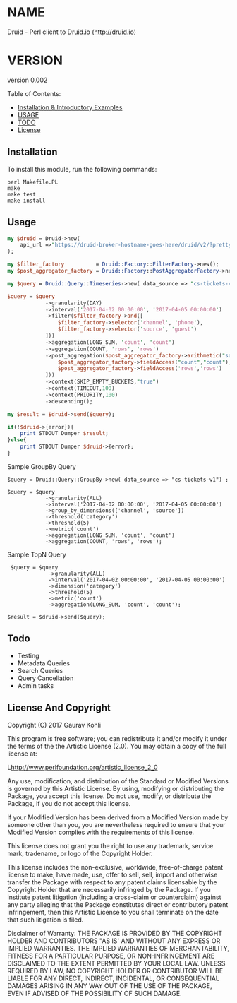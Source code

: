 # NAME

Druid - Perl client to Druid.io (http://druid.io)

# VERSION

version 0.002

Table of Contents:

- [Installation & Introductory Examples](#installation)
- [USAGE](#usage)
- [TODO](#todo)
- [License](#license)

Installation
------------

To install this module, run the following commands:

	perl Makefile.PL
	make
	make test
	make install


Usage
------------

```perl
my $druid = Druid->new(
	api_url =>"https://druid-broker-hostname-goes-here/druid/v2/?pretty"
);

my $filter_factory          = Druid::Factory::FilterFactory->new();
my $post_aggregator_factory = Druid::Factory::PostAggregatorFactory->new();

my $query = Druid::Query::Timeseries->new( data_source => "cs-tickets-v1") ;

$query = $query
            ->granularity(DAY)
            ->interval('2017-04-02 00:00:00', '2017-04-05 00:00:00')
            ->filter($filter_factory->and([
                $filter_factory->selector('channel', 'phone'),
                $filter_factory->selector('source', 'guest')
            ]))
            ->aggregation(LONG_SUM, 'count', 'count')
            ->aggregation(COUNT, 'rows', 'rows')
            ->post_aggregation($post_aggregator_factory->arithmetic("sample_divide",DIVIDE,[
                $post_aggregator_factory->fieldAccess("count","count"),
                $post_aggregator_factory->fieldAccess('rows','rows')
            ]))
            ->context(SKIP_EMPTY_BUCKETS,"true")
            ->context(TIMEOUT,100)
            ->context(PRIORITY,100)
            ->descending();

my $result = $druid->send($query);

if(!$druid->{error}){
    print STDOUT Dumper $result;
}else{
    print STDOUT Dumper $druid->{error};
}
```

Sample GroupBy Query
```
$query = Druid::Query::GroupBy->new( data_source => "cs-tickets-v1") ;

$query = $query
            ->granularity(ALL)
            ->interval('2017-04-02 00:00:00', '2017-04-05 00:00:00')
            ->group_by_dimensions(['channel', 'source'])
            ->threshold('category')
            ->threshold(5)
            ->metric('count')
            ->aggregation(LONG_SUM, 'count', 'count')
            ->aggregation(COUNT, 'rows', 'rows');

```

Sample TopN Query

```
 $query = $query
             ->granularity(ALL)
             ->interval('2017-04-02 00:00:00', '2017-04-05 00:00:00')
             ->dimension('category')
             ->threshold(5)
             ->metric('count')
             ->aggregation(LONG_SUM, 'count', 'count');

$result = $druid->send($query);
```

Todo
------------
* Testing
* Metadata Queries
* Search Queries
* Query Cancellation
* Admin tasks

License And Copyright
------------

Copyright (C) 2017 Gaurav Kohli

This program is free software; you can redistribute it and/or modify it
under the terms of the the Artistic License (2.0). You may obtain a
copy of the full license at:

L<http://www.perlfoundation.org/artistic_license_2_0>

Any use, modification, and distribution of the Standard or Modified
Versions is governed by this Artistic License. By using, modifying or
distributing the Package, you accept this license. Do not use, modify,
or distribute the Package, if you do not accept this license.

If your Modified Version has been derived from a Modified Version made
by someone other than you, you are nevertheless required to ensure that
your Modified Version complies with the requirements of this license.

This license does not grant you the right to use any trademark, service
mark, tradename, or logo of the Copyright Holder.

This license includes the non-exclusive, worldwide, free-of-charge
patent license to make, have made, use, offer to sell, sell, import and
otherwise transfer the Package with respect to any patent claims
licensable by the Copyright Holder that are necessarily infringed by the
Package. If you institute patent litigation (including a cross-claim or
counterclaim) against any party alleging that the Package constitutes
direct or contributory patent infringement, then this Artistic License
to you shall terminate on the date that such litigation is filed.

Disclaimer of Warranty: THE PACKAGE IS PROVIDED BY THE COPYRIGHT HOLDER
AND CONTRIBUTORS "AS IS' AND WITHOUT ANY EXPRESS OR IMPLIED WARRANTIES.
THE IMPLIED WARRANTIES OF MERCHANTABILITY, FITNESS FOR A PARTICULAR
PURPOSE, OR NON-INFRINGEMENT ARE DISCLAIMED TO THE EXTENT PERMITTED BY
YOUR LOCAL LAW. UNLESS REQUIRED BY LAW, NO COPYRIGHT HOLDER OR
CONTRIBUTOR WILL BE LIABLE FOR ANY DIRECT, INDIRECT, INCIDENTAL, OR
CONSEQUENTIAL DAMAGES ARISING IN ANY WAY OUT OF THE USE OF THE PACKAGE,
EVEN IF ADVISED OF THE POSSIBILITY OF SUCH DAMAGE.
